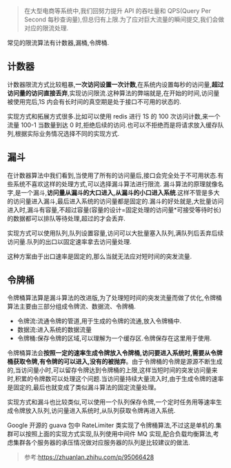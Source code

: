 > 在大型电商等系统中,我们回努力提升 API 的吞吐量和 QPS(Query Per Second 每秒查询量),但总归有上限.为了应对巨大流量的瞬间提交,我们会做对应的限流处理.

常见的限流算法有计数器,漏桶,令牌桶.

## 计数器

计数器限流方式比较粗暴,**一次访问设置一次计数**,在系统内设置每秒的访问量,**超过访问量的访问直接丢弃**,实现访问限流.这种算法的弊端就是,在开始的时间,访问量被使用完后,1S 内会有长时间的真空期是处于接口不可用的状态的.

实现方式和拓展方式很多.比如可以使用 redis 进行 1S 的 100 次访问计数,来一个流量 100-1 当数量到达 0 时,拒绝后续的访问.也可以不拒绝而是将请求放入缓存队列,根据实际业务情况选择不同的实现方式.

## 漏斗

在计数器算法中我们看到,当使用了所有的访问量后,接口会完全处于不可用状态.有些系统不喜欢这样的处理方式,可以选择漏斗算法进行限流. 漏斗算法的原理就像名字,是一个漏斗,**访问量从漏斗的大口进入,从漏斗的小口进入系统**.这样不管是多大的访问量进入漏斗,最后进入系统的访问量都是固定的.漏斗的好处就是,大批量访问进入时,漏斗有容量,不超过容量(容量的设计=固定处理的访问量\*可接受等待时长)的数据都可以排队等待处理,超过的才会丢弃.

实现方式可以使用队列,队列设置容量,访问可以大批量塞入队列,满队列后丢弃后续访问量.队列的出口以固定速率拿去访问量处理.

这种方案由于出口速率是固定的,那么当就无法应对短时间的突发流量.

## 令牌桶

令牌桶算法算是漏斗算法的改进版,为了处理短时间的突发流量而做了优化,令牌桶算法主要由三部分组成令牌流、数据流、令牌桶.

- 令牌流:流通令牌的管道,用于生成的令牌的流通,放入令牌桶中.
- 数据流:进入系统的数据流量
- 令牌桶:保存令牌的区域,可以理解为一个缓存区.令牌保存在这里用于使用.

令牌桶算法会**按照一定的速率生成令牌放入令牌桶,访问要进入系统时,需要从令牌桶获取令牌,有令牌的可以进入,没有的被抛弃**。由于令牌桶的令牌是源源不断生成的,当访问量小时,可以留存令牌达到令牌桶的上限,这样当短时间的突发访问量来时,积累的令牌数可以处理这个问题.当访问量持续大量流入时,由于生成令牌的速率是固定的,最后也就变成了类似漏斗算法的固定流量处理。

实现方式和漏斗也比较类似,可以使用一个队列保存令牌,一个定时任务用等速率生成令牌放入队列,访问量进入系统时,从队列获取令牌再进入系统.

Google 开源的 guava 包中 RateLimiter 类实现了令牌桶算法,不过这是单机的.集群可以按照上面的实现方式实现,队列使用中间件 MQ 实现,配合负载均衡算法,考虑集群各个服务器的承压情况做对应服务器的队列是比较建议的做法.

> 参考:https://zhuanlan.zhihu.com/p/95066428
